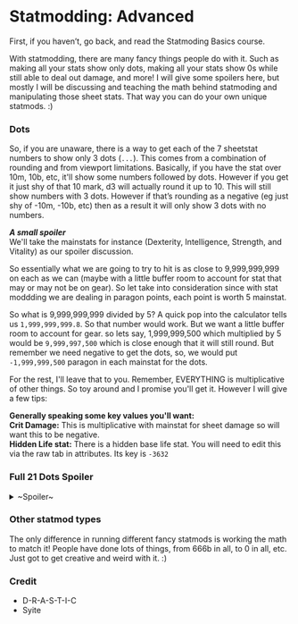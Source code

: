 # Statmodding: Advanced
First, if you haven’t, go back, and read the Statmoding Basics course.  

With statmodding, there are many fancy things people do with it. Such as making all your stats show only dots, making all your stats show 0s while still able to deal out damage, and more! I will give some spoilers here, but mostly I will be discussing and teaching the math behind statmoding and manipulating those sheet stats. That way you can do your own unique statmods. :)

### Dots
So, if you are unaware, there is a way to get each of the 7 sheetstat numbers to show only 3 dots (`...`). This comes from a combination of rounding and from viewport limitations. Basically, if you have the stat over 10m, 10b, etc, it'll show some numbers followed by dots. However if you get it just shy of that 10 mark, d3 will actually round it up to 10. This will still show numbers with 3 dots. However if that’s rounding as a negative (eg just shy of -10m, -10b, etc) then as a result it will only show 3 dots with no numbers.

_**A small spoiler**_  
We'll take the mainstats for instance (Dexterity, Intelligence, Strength, and Vitality) as our spoiler discussion.    

So essentially what we are going to try to hit is as close to 9,999,999,999 on each as we can (maybe with a little buffer room to account for stat that may or may not be on gear). So let take into consideration since with stat moddding we are dealing in paragon points, each point is worth 5 mainstat.   

So what is 9,999,999,999 divided by 5? A quick pop into the calculator tells us `1,999,999,999.8`. So that number would work. But we want a little buffer room to account for gear. so lets say, 1,999,999,500 which multiplied by 5 would be `9,999,997,500` which is close enough that it will still round. But remember we need negative to get the dots, so, we would put `-1,999,999,500` paragon in each mainstat for the dots.

For the rest, I'll leave that to you. Remember, EVERYTHING is multiplicative of other things. So toy around and I promise you'll get it. However I will give a few tips:  

**Generally speaking some key values you'll want:**  
**Crit Damage:** This is multiplicative with mainstat for sheet damage so will want this to be negative.  
**Hidden Life stat:** There is a hidden base life stat. You will need to edit this via the raw tab in attributes. Its key is `-3632`  

### Full 21 Dots Spoiler
<details>
  <summary>~Spoiler~</summary>
  <p>  
    
  **The numbers may be slightly different on different systems, but heres the general numbers for 21 dots.**  
  * **Int, Dex, Str, Vit:**   `-1,999,999,500`  
  * **Resist All:**           `225,000,000` (May need to be altered slightly based on system)  
  * **Life Percent:**         `-2,147,483,647`  
  * **Life Regen:**           `0`  
  * **Life Per Hit:**         `-2,147,483,647`  
  * **Armor:**                `-200`  
  * **Crit Chance:**          `2,147,483,647`  
  * **Crit Damage:**          `-2,147,483,647` (May change depending on gear and system if you want DPS dots)  
  </p>
</details>


### Other statmod types
The only difference in running different fancy statmods is working the math to match it! People have done lots of things, from 666b in all, to 0 in all, etc. Just got to get creative and weird with it. :)  
  
### Credit
* D-R-A-S-T-I-C
* Syite
